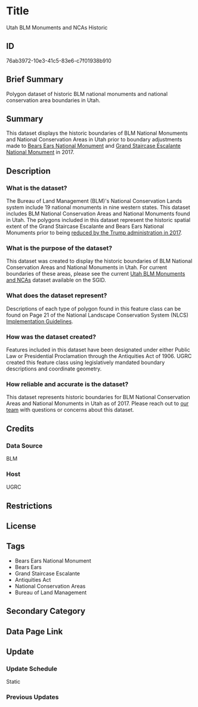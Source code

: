 # Title

Utah BLM Monuments and NCAs Historic

## ID

76ab3972-10e3-41c5-83e6-c7f01938b910

## Brief Summary

Polygon dataset of historic BLM national monuments and national conservation area boundaries in Utah.

## Summary

This dataset displays the historic boundaries of BLM National Monuments and National Conservation Areas in Utah prior to boundary adjustments made to [Bears Ears National Monument](https://www.blm.gov/visit/bears-ears-national-monument) and [Grand Staircase Escalante National Monument](https://www.blm.gov/programs/national-conservation-lands/utah/grand-staircase-escalante-national-monument) in 2017.

## Description

### What is the dataset?

The Bureau of Land Management (BLM)'s National Conservation Lands system include 19 national monuments in nine western states. This dataset includes BLM National Conservation Areas and National Monuments found in Utah. The polygons included in this dataset represent the historic spatial extent of the Grand Staircase Escalante and Bears Ears National Monuments prior to being [reduced by the Trump administration in 2017](https://trumpwhitehouse.archives.gov/presidential-actions/presidential-proclamation-modifying-bears-ears-national-monument/).

### What is the purpose of the dataset?

This dataset was created to display the historic boundaries of BLM National Conservation Areas and National Monuments in Utah. For current boundaries of these areas, please see the current [Utah BLM Monuments and NCAs](https://opendata.gis.utah.gov/datasets/utah::utah-blm-monuments-and-ncas/about) dataset available on the SGID.

### What does the dataset represent?

Descriptions of each type of polygon found in this feature class can be found on Page 21 of the National Landscape Conservation System (NLCS) [Implementation Guidelines](https://www.blm.gov/sites/blm.gov/files/uploads/IM2011-057_att1.pdf).

### How was the dataset created?

Features included in this dataset have been designated under either Public Law or Presidential Proclamation through the Antiquities Act of 1906. UGRC created this feature class using legislatively mandated boundary descriptions and coordinate geometry.

<!--- This is another one of my best guesstimates. Do we have further details on how the dataset was created? --->

### How reliable and accurate is the dataset?

This dataset represents historic boundaries for BLM National Conservation Areas and National Monuments in Utah as of 2017. Please reach out to [our team](https://gis.utah.gov/contact/) with questions or concerns about this dataset.

<!--- While doing research for this layer, I noticed that the Biden administration adjusted the boundaries for Bears Ears and Grand Staircase Escalante again in 2021, does the current dataset (the one that isn't historic) reflect those most recent changes? --->

## Credits

### Data Source

BLM

### Host

UGRC

## Restrictions

## License

## Tags

- Bears Ears National Monument
- Bears Ears
- Grand Staircase Escalante
- Antiquities Act
- National Conservation Areas
- Bureau of Land Management

## Secondary Category

## Data Page Link

## Update

### Update Schedule

Static

### Previous Updates
